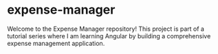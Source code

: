 # expense-manager
Welcome to the Expense Manager repository! This project is part of a tutorial series where I am learning Angular by building a comprehensive expense management application.
